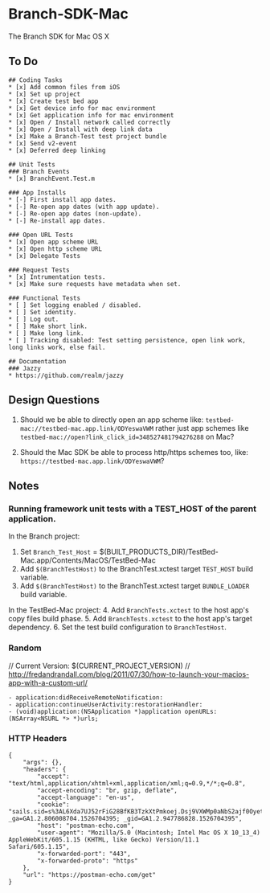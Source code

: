 # Branch-SDK-Mac
The Branch SDK for Mac OS X

## To Do
```
## Coding Tasks
* [x] Add common files from iOS
* [x] Set up project
* [x] Create test bed app
* [x] Get device info for mac environment
* [x] Get application info for mac environment
* [x] Open / Install network called correctly
* [x] Open / Install with deep link data
* [x] Make a Branch-Test test project bundle
* [x] Send v2-event
* [x] Deferred deep linking

## Unit Tests
### Branch Events
* [x] BranchEvent.Test.m

### App Installs
* [-] First install app dates.
* [-] Re-open app dates (with app update).
* [-] Re-open app dates (non-update).
* [-] Re-install app dates.

### Open URL Tests
* [x] Open app scheme URL
* [x] Open http scheme URL 
* [x] Delegate Tests

### Request Tests
* [x] Intrumentation tests.
* [x] Make sure requests have metadata when set.

### Functional Tests
* [ ] Set logging enabled / disabled.
* [ ] Set identity.
* [ ] Log out.
* [ ] Make short link.
* [ ] Make long link.
* [ ] Tracking disabled: Test setting persistence, open link work, long links work, else fail.

## Documentation
### Jazzy
* https://github.com/realm/jazzy
```

## Design Questions
1. Should we be able to directly open an app scheme like:  `testbed-mac://testbed-mac.app.link/ODYeswaVWM` rather just 
    app schemes like `testbed-mac://open?link_click_id=348527481794276288` on Mac?
     
2. Should the Mac SDK be able to process http/https schemes too, like: `https://testbed-mac.app.link/ODYeswaVWM`?

## Notes

### Running framework unit tests with a TEST_HOST  of the parent application.

In the Branch project:
1.  Set `Branch_Test_Host` = $(BUILT_PRODUCTS_DIR)/TestBed-Mac.app/Contents/MacOS/TestBed-Mac
2.  Add `$(BranchTestHost)` to the BranchTest.xctest target `TEST_HOST` build variable.
3.  Add `$(BranchTestHost)` to the BranchTest.xctest target `BUNDLE_LOADER` build variable.

In the TestBed-Mac project:
4.  Add `BranchTests.xctest` to the host app's copy files build phase.
5.  Add `BranchTests.xctest` to the host app's target dependency.
6. Set the test build configuration to `BranchTestHost`.
 
### Random

// Current Version:  $(CURRENT_PROJECT_VERSION)
// http://fredandrandall.com/blog/2011/07/30/how-to-launch-your-macios-app-with-a-custom-url/

```
- application:didReceiveRemoteNotification:
- application:continueUserActivity:restorationHandler:
- (void)application:(NSApplication *)application openURLs:(NSArray<NSURL *> *)urls;
```
### HTTP Headers

```
{
    "args": {},
    "headers": {
        "accept": "text/html,application/xhtml+xml,application/xml;q=0.9,*/*;q=0.8",
        "accept-encoding": "br, gzip, deflate",
        "accept-language": "en-us",
        "cookie": "sails.sid=s%3AL6Xda7UJ52rFiG28BfKB3TzkXtPmkoej.Dsj9VXWMp0aNbS2ajf0Oyetjs9sMZwcaN2ydga5fdVw; _ga=GA1.2.806008704.1526704395; _gid=GA1.2.947786828.1526704395",
        "host": "postman-echo.com",
        "user-agent": "Mozilla/5.0 (Macintosh; Intel Mac OS X 10_13_4) AppleWebKit/605.1.15 (KHTML, like Gecko) Version/11.1 Safari/605.1.15",
        "x-forwarded-port": "443",
        "x-forwarded-proto": "https"
    },
    "url": "https://postman-echo.com/get"
}
```
